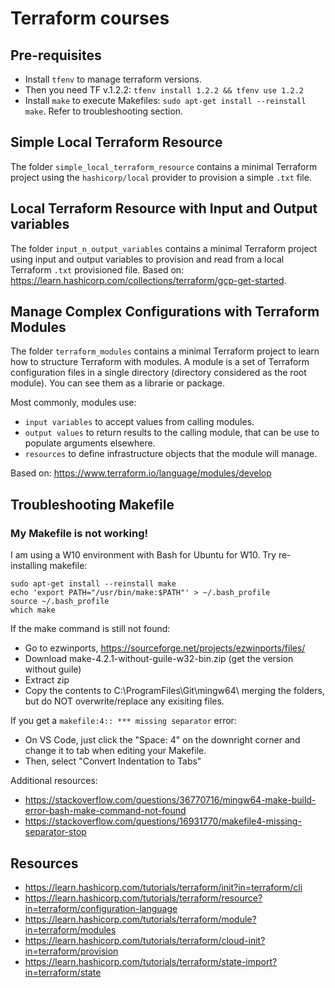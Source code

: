 # Terraform courses

## Pre-requisites
- Install `tfenv` to manage terraform versions.
- Then you need TF v.1.2.2: `tfenv install 1.2.2 && tfenv use 1.2.2`
- Install `make` to execute Makefiles: `sudo apt-get install --reinstall make`. Refer to troubleshooting section.
## Simple Local Terraform Resource
The folder `simple_local_terraform_resource` contains a minimal Terraform project using the `hashicorp/local` provider to provision a simple `.txt` file.

## Local Terraform Resource with Input and Output variables
The folder `input_n_output_variables` contains a minimal Terraform project using input and output variables to provision and read from a local Terraform `.txt` provisioned file.
Based on: https://learn.hashicorp.com/collections/terraform/gcp-get-started.

## Manage Complex Configurations with Terraform Modules
The folder `terraform_modules` contains a minimal Terraform project to learn how to structure Terraform with modules.
A module is a set of Terraform configuration files in a single directory (directory considered as the root module).
You can see them as a librarie or package.

Most commonly, modules use:
- `input variables` to accept values from calling modules.
- `output values` to return results to the calling module, that can be use to populate arguments elsewhere.
- `resources` to define infrastructure objects that the module will manage.

Based on: https://www.terraform.io/language/modules/develop

## Troubleshooting Makefile

### My Makefile is not working!
I am using a W10 environment with Bash for Ubuntu for W10. Try re-installing makefile:
```
sudo apt-get install --reinstall make
echo 'export PATH="/usr/bin/make:$PATH"' > ~/.bash_profile
source ~/.bash_profile
which make
```

If the make command is still not found:
- Go to ezwinports, https://sourceforge.net/projects/ezwinports/files/
- Download make-4.2.1-without-guile-w32-bin.zip (get the version without guile)
- Extract zip
- Copy the contents to C:\ProgramFiles\Git\mingw64\ merging the folders, but do NOT overwrite/replace any exisiting files.

If you get a `makefile:4:: *** missing separator` error:
- On VS Code, just click the "Space: 4" on the downright corner and change it to tab when editing your Makefile.
- Then, select "Convert Indentation to Tabs" 

Additional resources:
- https://stackoverflow.com/questions/36770716/mingw64-make-build-error-bash-make-command-not-found
- https://stackoverflow.com/questions/16931770/makefile4-missing-separator-stop

## Resources
- https://learn.hashicorp.com/tutorials/terraform/init?in=terraform/cli
- https://learn.hashicorp.com/tutorials/terraform/resource?in=terraform/configuration-language
- https://learn.hashicorp.com/tutorials/terraform/module?in=terraform/modules
- https://learn.hashicorp.com/tutorials/terraform/cloud-init?in=terraform/provision
- https://learn.hashicorp.com/tutorials/terraform/state-import?in=terraform/state